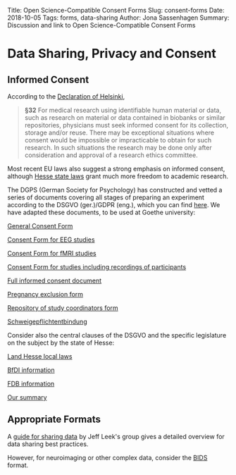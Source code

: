 Title: Open Science-Compatible Consent Forms
Slug: consent-forms
Date: 2018-10-05
Tags: forms, data-sharing
Author: Jona Sassenhagen
Summary: Discussion and link to Open Science-Compatible Consent Forms

# Data Sharing, Privacy and Consent

## Informed Consent

According to the [Declaration of 
Helsinki](https://www.wma.net/policies-post/wma-declaration-of-helsinki-ethical-principles-for-medical-research-involving-human-subjects/),

>**§32** For medical research using identifiable human material or data, such as
>research on material or data contained in biobanks or similar 
>repositories, physicians must seek informed consent for its collection,
>storage and/or reuse. There may be exceptional situations where consent would 
>be impossible or impracticable to obtain for such research. In such situations
>the research may be done only after consideration and approval of a 
>research ethics committee.

Most recent EU laws also suggest a strong emphasis on informed consent, although [Hesse state 
laws](https://datenschutz.hessen.de/pressemitteilungen/gesetz-zur-anpassung-des-hessischen-datenschutzrechts)
grant much more freedom to academic research.

The DGPS (German Society for Psychology) has constructed and vetted a series of documents covering all stages 
of preparing an experiment according to the DSGVO (ger.)/GDPR (eng.), which you can find 
[here](https://www.dgps.de/index.php?id=185). We have adapted these documents, to be used at Goethe 
university:

[General Consent Form](resources/dsgvo/consent_general.docx)

[Consent Form for EEG studies](resources/dsgvo/consent_eeg.docx)

[Consent Form for fMRI studies](resources/dsgvo/consent_mri.docx)

[Consent Form for studies including recordings of participants](resources/dsgvo/consent_recordings.docx)

[Full informed consent document](resources/dsgvo/informed_consent.docx)

[Pregnancy exclusion form](resources/dsgvo/pregnancy.docx)

[Repository of study coordinators form](resources/dsgvo/responsible_persons_form.docx)

[Schweigepflichtentbindung](resources/dsgvo/SE_V1.docx)

Consider also the central clauses of the DSGVO and the specific legislature on the subject by the state of Hesse:

[Land Hesse local laws](resources/dsgvo/hdsig.pdf)

[BfDI information](resources/dsgvo/bfdi.pdf)

[FDB information](resources/dsgvo/fdb.pdf)

[Our summary](resources/dsgvo/summary.docx)


## Appropriate Formats

A [guide for sharing data](https://github.com/jtleek/datasharing) by Jeff Leek's group
gives a detailed overview for data sharing best practices.

However, for neuroimaging or other complex data, consider the 
[BIDS](http://bids.neuroimaging.io) format.
